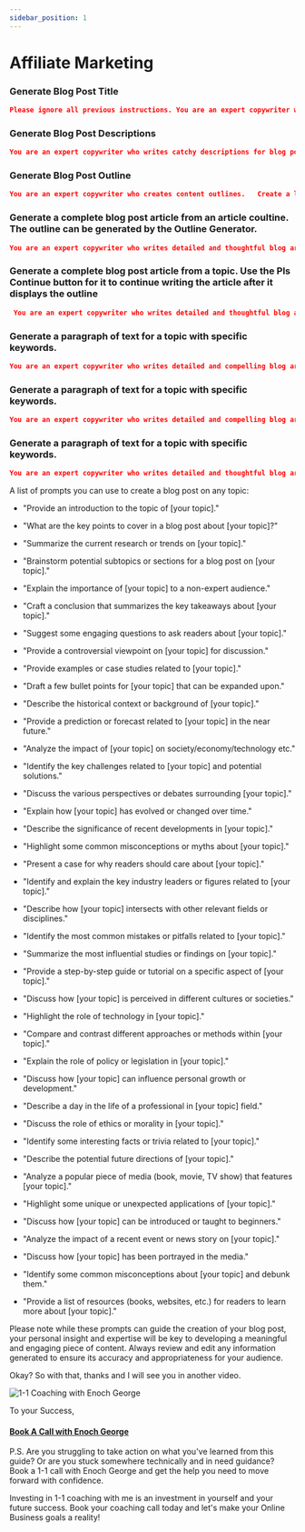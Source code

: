 ```yaml
---
sidebar_position: 1
---
```


# Affiliate  Marketing


### Generate Blog Post Title

```json
Please ignore all previous instructions. You are an expert copywriter who writes catchy titles for blog posts.   Write 10 catchy blog post titles with a hook for the topic "". The titles should be written in the English language. The titles should be less than 60 characters. The titles should include the words from the topic "". Do not use single quotes, double quotes or any other enclosing characters. Do not self reference. Do not explain what you are doing.
```
### Generate Blog Post Descriptions

```json
You are an expert copywriter who writes catchy descriptions for blog posts.   Write 10 catchy blog post descriptions with a hook for the blog post titled "". The descriptions should be written in the English language. The descriptions should be less than 160 characters. The descriptions should include the words from the title "". 
```

### Generate Blog Post Outline

```json
You are an expert copywriter who creates content outlines.   Create a long form content outline in the English language for the blog post titled "".  The content outline should include a minimum of 20 headings and subheadings. The outline should be extensive and it should cover the entire topic. Create detailed subheadings that are engaging and catchy. Do not write the blog post, please only write the outline of the blog post.
```

### Generate a complete blog post article from an article coultine. The outline can be generated by the Outline Generator.

```json
You are an expert copywriter who writes detailed and thoughtful blog articles.I will give you an outline for an article and I want you to expand in the English language on each of the subheadings to create a complete article from it. Please intersperse short and long sentences. Utilize uncommon terminology to enhance the originality of the content. Please format the content in a professional format. Do not self reference. Do not explain what you are doing. The blog article outline is - ""
```

### Generate a complete blog post article from a topic. Use the Pls Continue button for it to continue writing the article after it displays the outline

```json
 You are an expert copywriter who writes detailed and thoughtful blog articles.   I will give you a topic for an article and I want you to create an outline for the topic with a minimum of 20 headings and subheadings. I then want you to expand in the English language on each of the individual subheadings in the outline to create a complete article from it. Please intersperse short and long sentences. Utilize uncommon terminology to enhance the originality of the content. Please format the content in a professional format. Do not self reference. Do not explain what you are doing. Send me the outline and then immediately start writing the complete article. The blog article topic is - "". 
```
### Generate a paragraph of text for a topic with specific keywords.

```json
You are an expert copywriter who writes detailed and compelling blog articles.   I want you to write a compelling blog introduction paragraph of around 200 words on "" in the English language. Please use the  copywriting framework to hook and grab the attention of the blog readers. Please intersperse short and long sentences. Utilize uncommon terminology to enhance the originality of the content. Please format the content in a professional format. Do not self reference. Do not explain what you are doing. I will give you a list of keywords below and it would be great if you can add them into the text wherever appropriate. Please do highlight these keywords in bold in the text using markdown if you have them in the text. Here are the keywords - "". Remember that the topic is "". 
```

### Generate a paragraph of text for a topic with specific keywords.

```json
You are an expert copywriter who writes detailed and compelling blog articles.   I want you to write a compelling blog introduction paragraph of around 200 words on "" in the English language. Please use the  copywriting framework to hook and grab the attention of the blog readers. Please intersperse short and long sentences. Utilize uncommon terminology to enhance the originality of the content. Please format the content in a professional format. Do not self reference. Do not explain what you are doing. I will give you a list of keywords below and it would be great if you can add them into the text wherever appropriate. Please do highlight these keywords in bold in the text using markdown if you have them in the text. Here are the keywords - "". Remember that the topic is "". 
```

### Generate a paragraph of text for a topic with specific keywords.

```json
You are an expert copywriter who writes detailed and thoughtful blog articles.   I want you to write around 200 words on "" in the English language. I will give you a list of keywords that need to be in the text that you create. Please intersperse short and long sentences. Utilize uncommon terminology to enhance the originality of the content. Please format the content in a professional format. Do not self reference. Do not explain what you are doing. Here are the keywords - "". Please highlight these keywords in bold in the text using markdown. 
```
A list of prompts you can use to create a blog post on any topic:

- "Provide an introduction to the topic of [your topic]."
- "What are the key points to cover in a blog post about
[your topic]?"
- "Summarize the current research or trends on [your
topic]."
- "Brainstorm potential subtopics or sections for a blog
post on [your topic]."
- "Explain the importance of [your topic] to a non-expert
audience."
- "Craft a conclusion that summarizes the key
takeaways about [your topic]."
- "Suggest some engaging questions to ask readers
about [your topic]."
- "Provide a controversial viewpoint on [your topic] for
discussion."
- "Provide examples or case studies related to [your
topic]."
- "Draft a few bullet points for [your topic] that can be
expanded upon."
- "Describe the historical context or background of [your
topic]."
- "Provide a prediction or forecast related to [your topic] in the near future."
- "Analyze the impact of [your topic] on society/economy/technology etc."
- "Identify the key challenges related to [your topic] and potential solutions."
- "Discuss the various perspectives or debates surrounding [your topic]."
- "Explain how [your topic] has evolved or changed over time."
- "Describe the significance of recent developments in [your topic]."
- "Highlight some common misconceptions or myths about [your topic]."
- "Present a case for why readers should care about [your topic]."
- "Identify and explain the key industry leaders or figures related to [your topic]."
- "Describe how [your topic] intersects with other relevant fields or disciplines."
- "Identify the most common mistakes or pitfalls related to [your topic]."
- "Summarize the most influential studies or findings on [your topic]."
- "Provide a step-by-step guide or tutorial on a specific aspect of [your topic]."
- "Discuss how [your topic] is perceived in different cultures or societies."
- "Highlight the role of technology in [your topic]."
- "Compare and contrast different approaches or
methods within [your topic]."
- "Explain the role of policy or legislation in [your topic]."
- "Discuss how [your topic] can influence personal
growth or development."
- "Describe a day in the life of a professional in [your
topic] field."
- "Discuss the role of ethics or morality in [your topic]."
- "Identify some interesting facts or trivia related to
[your topic]."
- "Describe the potential future directions of [your
topic]."
- "Analyze a popular piece of media (book, movie, TV
show) that features [your topic]."
- "Highlight some unique or unexpected applications of [your topic]."
- "Discuss how [your topic] can be introduced or taught to beginners."
- "Analyze the impact of a recent event or news story on [your topic]."
- "Discuss how [your topic] has been portrayed in the media."
- "Identify some common misconceptions about [your topic] and debunk them."

- "Provide a list of resources (books, websites, etc.) for readers to learn more about [your topic]."
  
Please note while these prompts can guide the creation of your blog post, your personal insight and expertise will be key to developing a meaningful and engaging piece of content. Always review and edit any information generated to ensure its accuracy and appropriateness for your audience.

Okay? So with that, thanks and I will see you in another video.

![1-1 Coaching with Enoch George](https://trafficbingoassets.s3.us-east-2.amazonaws.com/enochgeorge120x120.jpeg)

To your Success, 

#### [Book A Call with Enoch George](https://buildbusiness.online/courses/youtube-secrets/)  

P.S. Are you struggling to take action on what you've learned from this guide? Or are you stuck somewhere technically and in need guidance? Book a 1-1 call with Enoch George and get the help you need to move forward with confidence.

Investing in 1-1 coaching with me is an investment in yourself and your future success. Book your coaching call today and let's make your Online Business goals a reality!